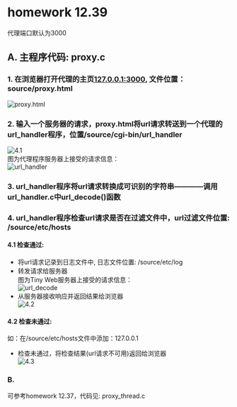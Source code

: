 # homework 12.39

代理端口默认为3000  

## A. 主程序代码: proxy.c
### 1. 在浏览器打开代理的主页[127.0.0.1:3000](127.0.0.1:3000), 文件位置： source/proxy.html  
![proxy.html](https://github.com/DesmondoRay/CSAPP/blob/master/chapter_12/homework/12.39/source/1.png)  
### 2. 输入一个服务器的请求，proxy.html将url请求转送到一个代理的url_handler程序，位置/source/cgi-bin/url_handler  
![4.1](https://github.com/DesmondoRay/CSAPP/blob/master/chapter_12/homework/12.39/source/4.1.png)  
图为代理程序服务器上接受的请求信息：  
![url_handler](https://github.com/DesmondoRay/CSAPP/blob/master/chapter_12/homework/12.39/source/2.png)
### 3. url_handler程序将url请求转换成可识别的字符串————调用url_handler.c中url_decode()函数  

### 4. url_handler程序检查url请求是否在过滤文件中，url过滤文件位置: /source/etc/hosts  
#### 4.1 检查通过:
- 将url请求记录到日志文件中, 日志文件位置: /source/etc/log  
- 转发请求给服务器  
图为Tiny Web服务器上接受的请求信息：  
![url_decode](https://github.com/DesmondoRay/CSAPP/blob/master/chapter_12/homework/12.39/source/3.png)
- 从服务器接收响应并返回结果给浏览器  
![4.2](https://github.com/DesmondoRay/CSAPP/blob/master/chapter_12/homework/12.39/source/4.2.png)  
#### 4.2 检查未通过:
如：在/source/etc/hosts文件中添加：127.0.0.1  
- 检查未通过，将检查结果(url请求不可用)返回给浏览器  
![4.3](https://github.com/DesmondoRay/CSAPP/blob/master/chapter_12/homework/12.39/source/4.3.png)  

### B.
可参考homework 12.37，代码见: proxy_thread.c